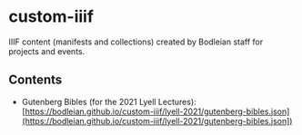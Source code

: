 # custom-iiif

IIIF content (manifests and collections) created by Bodleian staff for projects and events.

## Contents

* Gutenberg Bibles (for the 2021 Lyell Lectures): [https://bodleian.github.io/custom-iiif/lyell-2021/gutenberg-bibles.json](https://bodleian.github.io/custom-iiif/lyell-2021/gutenberg-bibles.json])
